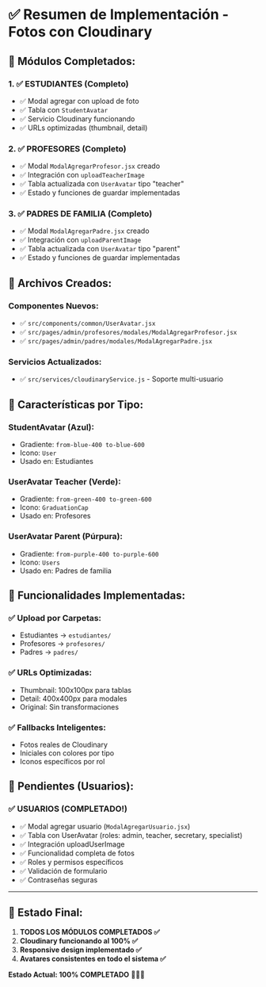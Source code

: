 # ✅ Resumen de Implementación - Fotos con Cloudinary

## 🎯 **Módulos Completados:**

### 1. ✅ **ESTUDIANTES** (Completo)
- ✅ Modal agregar con upload de foto
- ✅ Tabla con `StudentAvatar`
- ✅ Servicio Cloudinary funcionando
- ✅ URLs optimizadas (thumbnail, detail)

### 2. ✅ **PROFESORES** (Completo)
- ✅ Modal `ModalAgregarProfesor.jsx` creado
- ✅ Integración con `uploadTeacherImage`
- ✅ Tabla actualizada con `UserAvatar` tipo "teacher"
- ✅ Estado y funciones de guardar implementadas

### 3. ✅ **PADRES DE FAMILIA** (Completo)
- ✅ Modal `ModalAgregarPadre.jsx` creado
- ✅ Integración con `uploadParentImage`
- ✅ Tabla actualizada con `UserAvatar` tipo "parent"
- ✅ Estado y funciones de guardar implementadas

## 📁 **Archivos Creados:**

### Componentes Nuevos:
- ✅ `src/components/common/UserAvatar.jsx`
- ✅ `src/pages/admin/profesores/modales/ModalAgregarProfesor.jsx`
- ✅ `src/pages/admin/padres/modales/ModalAgregarPadre.jsx`

### Servicios Actualizados:
- ✅ `src/services/cloudinaryService.js` - Soporte multi-usuario

## 🎨 **Características por Tipo:**

### StudentAvatar (Azul):
- Gradiente: `from-blue-400 to-blue-600`
- Icono: `User`
- Usado en: Estudiantes

### UserAvatar Teacher (Verde):
- Gradiente: `from-green-400 to-green-600`
- Icono: `GraduationCap`
- Usado en: Profesores

### UserAvatar Parent (Púrpura):
- Gradiente: `from-purple-400 to-purple-600`
- Icono: `Users`
- Usado en: Padres de familia

## 🚀 **Funcionalidades Implementadas:**

### ✅ Upload por Carpetas:
- Estudiantes → `estudiantes/`
- Profesores → `profesores/`
- Padres → `padres/`

### ✅ URLs Optimizadas:
- Thumbnail: 100x100px para tablas
- Detail: 400x400px para modales
- Original: Sin transformaciones

### ✅ Fallbacks Inteligentes:
- Fotos reales de Cloudinary
- Iniciales con colores por tipo
- Iconos específicos por rol

## 🔄 **Pendientes (Usuarios):**

### ✅ **USUARIOS** (COMPLETADO!)
- ✅ Modal agregar usuario (`ModalAgregarUsuario.jsx`)
- ✅ Tabla con UserAvatar (roles: admin, teacher, secretary, specialist)
- ✅ Integración uploadUserImage
- ✅ Funcionalidad completa de fotos
- ✅ Roles y permisos específicos
- ✅ Validación de formulario
- ✅ Contraseñas seguras

---

## 📝 **Estado Final:**

1. **TODOS LOS MÓDULOS COMPLETADOS ✅**
2. **Cloudinary funcionando al 100% ✅**
3. **Responsive design implementado ✅**
4. **Avatares consistentes en todo el sistema ✅**

**Estado Actual: 100% COMPLETADO** 🎉🎉🎉
